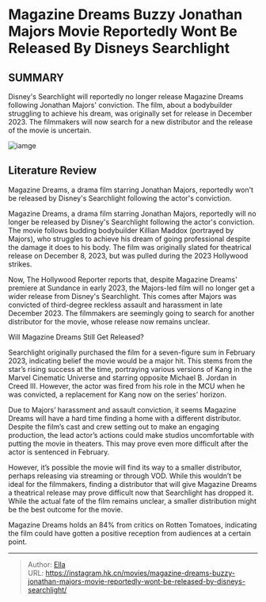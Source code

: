# Magazine Dreams Buzzy Jonathan Majors Movie Reportedly Wont Be Released By Disneys Searchlight


## SUMMARY 



  Disney&#39;s Searchlight will reportedly no longer release Magazine Dreams following Jonathan Majors&#39; conviction.   The film, about a bodybuilder struggling to achieve his dream, was originally set for release in December 2023.   The filmmakers will now search for a new distributor and the release of the movie is uncertain.  

![iamge](https://static1.srcdn.com/wordpress/wp-content/uploads/2024/01/jonathan-majors-in-magazine-dreams-1.jpg)

## Literature Review

Magazine Dreams, a drama film starring Jonathan Majors, reportedly won&#39;t be released by Disney&#39;s Searchlight following the actor&#39;s conviction.




Magazine Dreams, a drama film starring Jonathan Majors, reportedly will no longer be released by Disney&#39;s Searchlight following the actor&#39;s conviction. The movie follows budding bodybuilder Killian Maddox (portrayed by Majors), who struggles to achieve his dream of going professional despite the damage it does to his body. The film was originally slated for theatrical release on December 8, 2023, but was pulled during the 2023 Hollywood strikes.




Now, The Hollywood Reporter reports that, despite Magazine Dreams&#39; premiere at Sundance in early 2023, the Majors-led film will no longer get a wider release from Disney&#39;s Searchlight. This comes after Majors was convicted of third-degree reckless assault and harassment in late December 2023. The filmmakers are seemingly going to search for another distributor for the movie, whose release now remains unclear.


 Will Magazine Dreams Still Get Released? 
          

Searchlight originally purchased the film for a seven-figure sum in February 2023, indicating belief the movie would be a major hit. This stems from the star’s rising success at the time, portraying various versions of Kang in the Marvel Cinematic Universe and starring opposite Michael B. Jordan in Creed III. However, the actor was fired from his role in the MCU when he was convicted, a replacement for Kang now on the series’ horizon.




Due to Majors’ harassment and assault conviction, it seems Magazine Dreams will have a hard time finding a home with a different distributor. Despite the film’s cast and crew setting out to make an engaging production, the lead actor’s actions could make studios uncomfortable with putting the movie in theaters. This may prove even more difficult after the actor is sentenced in February.

However, it’s possible the movie will find its way to a smaller distributor, perhaps releasing via streaming or through VOD. While this wouldn’t be ideal for the filmmakers, finding a distributor that will give Magazine Dreams a theatrical release may prove difficult now that Searchlight has dropped it. While the actual fate of the film remains unclear, a smaller distribution might be the best outcome for the movie.



Magazine Dreams holds an 84% from critics on Rotten Tomatoes, indicating the film could have gotten a positive reception from audiences at a certain point.









---

> Author: [Ella](https://instagram.hk.cn/)  
> URL: https://instagram.hk.cn/movies/magazine-dreams-buzzy-jonathan-majors-movie-reportedly-wont-be-released-by-disneys-searchlight/  

